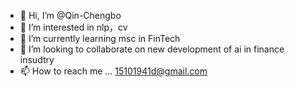 - 👋 Hi, I’m @Qin-Chengbo
- 👀 I’m interested in nlp，cv
- 🌱 I’m currently learning msc in FinTech
- 💞️ I’m looking to collaborate on new development of ai in finance insudtry
- 📫 How to reach me ... 15101941d@gmail.com

<!---
Qin-Chengbo/Qin-Chengbo is a ✨ special ✨ repository because its `README.md` (this file) appears on your GitHub profile.
You can click the Preview link to take a look at your changes.
--->
